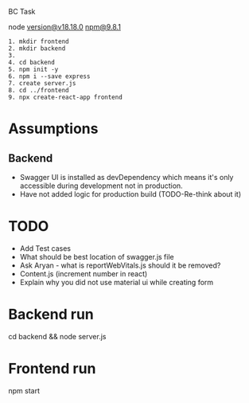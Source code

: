 BC Task

node version@v18.18.0
npm@9.8.1

```
1. mkdir frontend
2. mkdir backend
3. 
4. cd backend
5. npm init -y
6. npm i --save express
7. create server.js
8. cd ../frontend
9. npx create-react-app frontend
```

# Assumptions
## Backend
- Swagger UI is installed as devDependency which means it's only accessible during development not in production.
- Have not added logic for production build (TODO-Re-think about it)

# TODO
- Add Test cases
- What should be best location of swagger.js file
- Ask Aryan - what is reportWebVitals.js should it be removed?
- Content.js (increment number in react)
- Explain why you did not use material ui while creating form
# Backend run
cd backend && node server.js

# Frontend run
npm start

